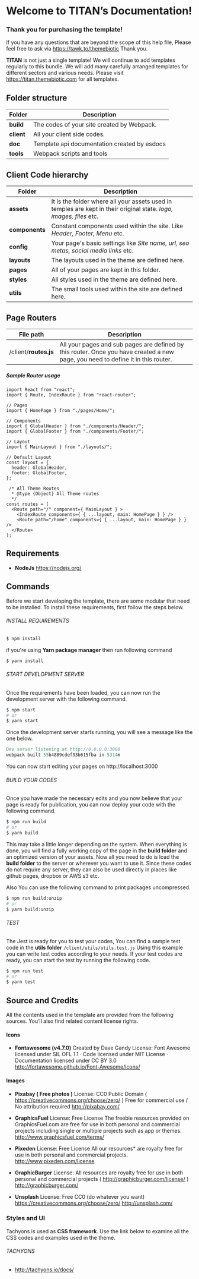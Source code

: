 # Welcome to TITAN’s Documentation!

### Thank you for purchasing the template!
If you have any questions that are beyond the scope of this help file, Please feel free to ask via https://tawk.to/themebiotic
Thank you.

**TITAN** is not just a single template! We will continue to add templates regularly to this bundle. We will add many carefully arranged templates for different sectors and various needs. Please visit https://titan.themebiotic.com for all templates.

## Folder structure

| Folder     | Description                              |
| ---------- | ---------------------------------------- |
| **build**  | The codes of your site created by Webpack. |
| **client** | All your client side codes.              |
| **doc**    | Template api documentation created by esdocs |
| **tools**  | Webpack scripts and tools                |



## Client Code hierarchy

| Folder         | Description                              |
| -------------- | ---------------------------------------- |
| **assets**     | It is the folder where all your assets used in temples are kept in their original state. _logo, images, files_ etc. |
| **components** | Constant components used within the site. Like _Header, Footer, Menu_ etc. |
| **config**     | Your page's basic settings like _Site name, url, seo metas, social media links_ etc. |
| **layouts**    | The layouts used in the theme are defined here. |
| **pages**      | All of your pages are kept in this folder. |
| **styles**     | All styles used in the theme are defined here. |
| **utils**      | The small tools used within the site are defined here. |



## Page Routers

| File path             | Description                              |
| --------------------- | ---------------------------------------- |
| /client/**routes.js** | All your pages and sub pages are defined by this router. Once you have created a new page, you need to define it in this router. |

##### Sample Router usage

```react
import React from "react";
import { Route, IndexRoute } from "react-router";

// Pages
import { HomePage } from "./pages/Home/";

// Components
import { GlobalHeader } from "./components/Header/";
import { GlobalFooter } from "./components/Footer/";

// Layout
import { MainLayout } from "./layouts/";

// Default Layout
const layout = {
  header: GlobalHeader,
  footer: GlobalFooter,
};

 /* All Theme Routes
  * @type {Object} All Theme routes
  */
const routes = (
  <Route path="/" component={ MainLayout } >
    <IndexRoute components={ { ...layout, main: HomePage } } />
    <Route path="/home" components={ { ...layout, main: HomePage } } />
  </Route>
);
```



## Requirements

* **NodeJs** https://nodejs.org/

## Commands

Before we start developing the template, there are some modular that need to be installed. To install these requirements, first follow the steps below.

###### INSTALL REQUIREMENTS
```sh
$ npm install
```
if you're using **Yarn package manager** then run following command

```sh
$ yarn install
```

###### START DEVELOPMENT SERVER

Once the requirements have been loaded, you can now run the development server with the following command.

```sh
$ npm start
# or
$ yarn start
```

Once the development server starts running, you will see a message like the one below.

```verilog
Dev server listening at http://0.0.0.0:3000
webpack built 55b4889cdef33b615fba in 5314m
```

You can now start editing your pages on http://localhost:3000

###### BUILD YOUR CODES
Once you have made the necessary edits and you now believe that your page is ready for publication, you can now deploy your code with the following command.

```sh
$ npm run build
# or
$ yarn build
```
This may take a little longer depending on the system.  When everything is done, you will find a fully working copy of the page in the **build folder** and an optimized version of your assets.  Now all you need to do is load the **build folder** to the server or wherever you want to use it. Since these codes do not require any server, they can also be used directly in places like github pages, dropbox or AWS s3 etc.

Also You can use the following command to print packages uncompressed.

```sh
$ npm run build:unzip
# or
$ yarn build:unzip
```

###### TEST
The Jest is ready for you to test your codes,  You can find a sample test code in the **utils folder**  ``/client/utils/utils.test.js``  Using this example you can write test codes according to your needs. If your test codes are ready, you can start the test by running the following code.
```sh
$ npm run test
# or
$ yarn test
```

## Source and Credits

All the contents used in the template are provided from the following sources. You’ll also find related content license rights.

#### Icons
* **Fontawesome (v4.7.0)**
  Created by Dave Gandy
  License: Font Awesome licensed under SIL OFL 1.1 · Code licensed under MIT License · Documentation licensed under CC BY 3.0
  http://fortawesome.github.io/Font-Awesome/icons/

#### Images

* **Pixabay ( Free photos )**
  License: CC0 Public Domain ( https://creativecommons.org/choose/zero/ )
  Free for commercial use / No attribution required
  http://pixabay.com/

* **GraphicsFuel**
  License: Free License
  The freebie resources provided on GraphicsFuel.com are free for use in both personal and commercial projects including single or multiple projects such as app or themes.
  http://www.graphicsfuel.com/terms/

* **Pixeden**
  License: Free License
  All our resources* are royalty free for use in both personal and commercial projects.
  http://www.pixeden.com/license 

* **GraphicBurger**
  License: All resources are royalty free for use in both personal and commercial projects ( http://graphicburger.com/license/ )
  http://graphicburger.com/

* **Unsplash**
  License: Free CC0 (do whatever you want) https://creativecommons.org/choose/zero/
  http://unsplash.com/

### Styles and UI
Tachyons  is used as **CSS framework**. Use the link below to examine all the CSS codes and examples used in the theme. 

###### TACHYONS
- http://tachyons.io/docs/
